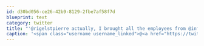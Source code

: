 ```yaml
---
id: d30bd056-ce26-42b9-8129-2fbe7af58f7d
blueprint: text
category: twitter
title: "'@rigelstpierre actually, I brought all the employees from @infometrix here"
caption: '<span class="username username_linked">@<a href="https://twitter.com/rigelstpierre" title="Rigel St. Pierre">rigelstpierre</a></span> actually, I brought all the employees from <span class="username username_linked">@<a href="https://twitter.com/infometrix" title="Daryl Chymko">infometrix</a></span> here'
---
```

